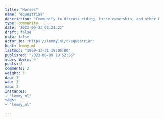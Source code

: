 ```yaml
---
title: "Horses" 
name: "equestrian"
description: "Community to discuss riding, horse ownership, and other horse-related things."
type: community
date: "2023-06-22 02:21:22"
draft: false
nsfw: false
actor_id: "https://lemmy.ml/c/equestrian"
host: lemmy.ml
lastmod: "1969-12-31 19:00:00"
published: "2023-06-09 19:52:56"
subscribers: 4
posts: 3
comments: 2
weight: 3
dau: 1
wau: 3
mau: 3
instances:
- "lemmy_ml"
tags: 
- "lemmy_ml"

---
```

